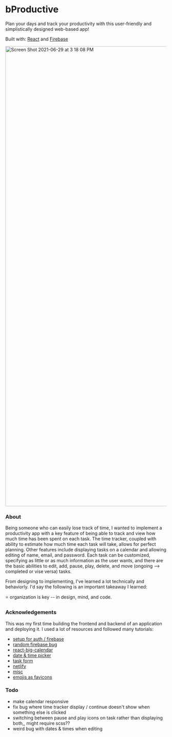 # bProductive

Plan your days and track your productivity with this user-friendly and simplistically designed web-based app!

Built with: [React](https://reactjs.org/) and [Firebase](https://firebase.google.com/docs)

<img width="1436" alt="Screen Shot 2021-06-29 at 3 18 08 PM" src="https://user-images.githubusercontent.com/68198839/123861815-9b5bbd80-d8f5-11eb-81e8-d6ef03215113.png">

### About

Being someone who can easily lose track of time, I wanted to implement a productivity app with a key feature of being able to track and view how much time has been spent on each task. The time tracker, coupled with ability to estimate how much time each task will take, allows for perfect planning. Other features include displaying tasks on a calendar and allowing editing of name, email, and password. Each task can be customized, specifying as little or as much information as the user wants, and there are the basic abilities to edit, add, pause, play, delete, and move (ongoing --> completed or vise versa) tasks.

From designing to implementing, I've learned a lot technically and behaviorly. I'd say the following is an important takeaway I learned:

⭐️ organization is key -- in design, mind, and code.

### Acknowledgements

This was my first time building the frontend and backend of an application and deploying it. I used a lot of resources and followed many tutorials:

- [setup for auth / firebase](https://www.youtube.com/watch?v=PKwu15ldZ7k&t=2352s&ab_channel=WebDevSimplifiedWebDevSimplified)
- [random firebase bug](https://medium.com/firebase-developers/why-is-my-currentuser-null-in-firebase-auth-4701791f74f0)
- [react-big-calendar](https://github.com/jquense/react-big-calendar)
- [date & time picker](https://projects.wojtekmaj.pl/react-datetime-picker/)
- [task form](https://www.youtube.com/watch?v=w7ejDZ8SWv8&t=3423s&ab_channel=TraversyMedia)
- [netlify](https://docs.netlify.com/)
- [misc](https://github.com/fibanneacci)
- [emojis as favicons](https://css-tricks.com/emojis-as-favicons/)

### Todo

- make calendar responsive
- fix bug where time tracker display / continue doesn't show when something else is clicked
- switching between pause and play icons on task rather than displaying both,, might require scss??
- weird bug with dates & times when editing
